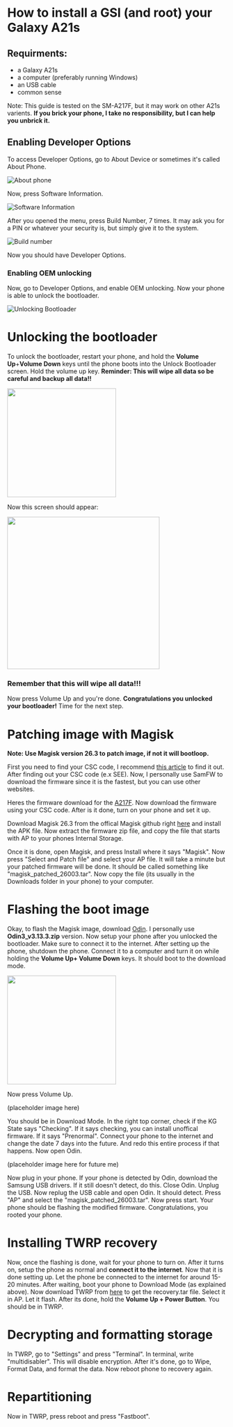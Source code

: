 # How to install a GSI (and root) your Galaxy A21s
## Requirments:
- a Galaxy A21s
- a computer (preferably running Windows)
- an USB cable
- common sense

Note: This guide is tested on the SM-A217F, but it may work on other A21s varients. **If you brick your phone, I take no responsibility, but I can help you unbrick it.**

## Enabling Developer Options
To access Developer Options, go to About Device or sometimes it's called About Phone.

![About phone](https://images.samsung.com/is/image/samsung/assets/uk/support/how-do-i-turn-on-the-developer-options-menu-on-my-samsung-galaxy-device/2-uk-turn-on-developer-options.png?$ORIGIN_PNG$)

Now, press Software Information.

![Software Information](https://images.samsung.com/is/image/samsung/assets/uk/support/how-do-i-turn-on-the-developer-options-menu-on-my-samsung-galaxy-device/3-uk-turn-on-developer-options.png?$ORIGIN_PNG$)

After you opened the menu, press Build Number, 7 times. It may ask you for a PIN or whatever your security is, but simply give it to the system.

![Build number](https://images.samsung.com/is/image/samsung/assets/uk/support/how-do-i-turn-on-the-developer-options-menu-on-my-samsung-galaxy-device/4-uk-turn-on-developer-options.png?$ORIGIN_PNG$)

Now you should have Developer Options.

### Enabling OEM unlocking

Now, go to Developer Options, and enable OEM unlocking. Now your phone is able to unlock the bootloader.

![Unlocking Bootloader](https://images.tenorshare.com/topics/unlock-android/oem-unlocking.jpg?w=287&h=510)

# Unlocking the bootloader

To unlock the bootloader, restart your phone, and hold the **Volume Up**+**Volume Down** keys until the phone boots into the Unlock Bootloader screen. Hold the volume up key.  **Reminder: This will wipe all data so be careful and backup all data!!**

[<img src="https://i.redd.it/041b0t6unoua1.png" width="250"/>](https://i.redd.it/041b0t6unoua1.png)

Now this screen should appear:

[<img src="https://i.ibb.co/V2GZh7v/device-lock.jpg" width="350"/>](https://i.ibb.co/V2GZh7v/device-lock.jpg)

### Remember that this will wipe all data!!!
Now press Volume Up and you're done.
**Congratulations you unlocked your bootloader!** Time for the next step.

# Patching image with Magisk

**Note: Use Magisk version 26.3 to patch image, if not it will bootloop.**

First you need to find your CSC code, I recommend [this article](https://www.cocosenor.com/articles/android/how-to-check-your-samsung-phone-model-or-csc-region-code.html) to find it out. After finding out your CSC code (e.x SEE). 
Now, I personally use SamFW to download the firmware since it is the fastest, but you can use other websites.

Heres the firmware download for the [A217F](https://samfw.com/firmware/SM-A217F). Now download the firmware using your CSC code. After is it done, turn on your phone and set it up.

Download Magisk 26.3 from the offical Magisk github right [here](https://github.com/topjohnwu/Magisk/releases/tag/v26.3) and install the APK file. Now extract the firmware zip file, and copy the file that starts with AP to your phones Internal Storage. 

Once it is done, open Magisk, and press Install where it says "Magisk". Now press "Select and Patch file" and select your AP file. It will take a minute but your patched firmware will be done. It should be called something like "magisk_patched_26003.tar". Now copy the file (its usually in the Downloads folder in your phone) to your computer.

# Flashing the boot image

Okay, to flash the Magisk image, download [Odin](https://xdaforums.com/t/patched-odin-3-13-1.3762572/). I personally use **Odin3_v3.13.3.zip** version. Now setup your phone after you unlocked the bootloader. Make sure to connect it to the internet. After setting up the phone, shutdown the phone. Connect it to a computer and turn it on while holding the **Volume Up+ Volume Down** keys. It should boot to the download mode.

[<img src="https://i.redd.it/041b0t6unoua1.png" width="250"/>](https://i.redd.it/041b0t6unoua1.png)

Now press Volume Up.

(placeholder image here)

You should be in Download Mode. In the right top corner, check if the KG State says "Checking". If it says checking, you can install unoffical firmware. If it says "Prenormal". Connect your phone to the internet and change the date 7 days into the future. And redo this entire process if that happens. Now open Odin.

(placeholder image here for future me)

Now plug in your phone. If your phone is detected by Odin, download the Samsung USB drivers. If it still doesn't detect, do this. Close Odin. Unplug the USB. Now replug the USB cable and open Odin. It should detect. Press "AP" and select the "magisk_patched_26003.tar". Now press start. 
Your phone should be flashing the modified firmware. Congratulations, you rooted your phone.

# Installing TWRP recovery

Now, once the flashing is done, wait for your phone to turn on. After it turns on, setup the phone as normal and **connect it to the internet**. Now that it is done setting up. Let the phone be connected to the internet for around 15-20 minutes. After waiting, boot your phone to Download Mode (as explained above). Now download TWRP from [here](https://objects.githubusercontent.com/github-production-release-asset-2e65be/520554716/63f1822a-2cd6-4ddc-8789-2882281c8542?X-Amz-Algorithm=AWS4-HMAC-SHA256&X-Amz-Credential=releaseassetproduction%2F20240726%2Fus-east-1%2Fs3%2Faws4_request&X-Amz-Date=20240726T125756Z&X-Amz-Expires=300&X-Amz-Signature=dc35bc29bf7638aa104f044193320bb325d84879d4b4033d173af31069cbf1c5&X-Amz-SignedHeaders=host&actor_id=0&key_id=0&repo_id=520554716&response-content-disposition=attachment%3B%20filename%3Drecovery.tar&response-content-type=application%2Foctet-stream) to get the recovery.tar file. Select it in AP. Let it flash. After its done, hold the **Volume Up + Power Button**. You should be in TWRP.

# Decrypting and formatting storage

In TWRP, go to "Settings" and press "Terminal". In terminal, write "multidisabler". This will disable encryption. After it's done, go to Wipe, Format Data, and format the data. Now reboot phone to recovery again.

# Repartitioning

Now in TWRP, press reboot and press "Fastboot". 
